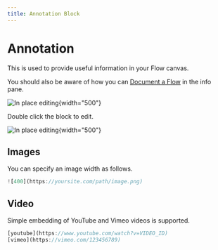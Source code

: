 ```yaml
---
title: Annotation Block
---
```


# Annotation
This is used to provide useful information in your Flow canvas.

You should also be aware of how you can [Document a Flow](Flow-documentation.md) in the info pane.

![In place editing](block-annotation-rendered.png){width="500"}

Double click the block to edit.

![In place editing](block-annotation-edit.png){width="500"}


## Images
You can specify an image width as follows.

```javascript
![400](https://yoursite.com/path/image.png)
```

## Video
Simple embedding of YouTube and Vimeo videos is supported.

```javascript
[youtube](https://www.youtube.com/watch?v=VIDEO_ID)
[vimeo](https://vimeo.com/123456789)
```





